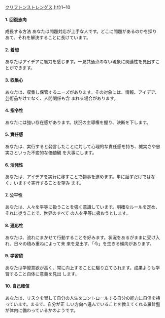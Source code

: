 [クリフトンストレングス](https://www.gallup.com/home.aspx)上位1~10

#### 1. 回復志向

成長する方法 あなたは問題対応が上手な人です。どこに問題があるのかを探りあて、それを解決することに長けています。

#### 2. 着想

あなたはアイデアに魅力を感じます。一見共通点のない現象に関連性を見出すことができます。

#### 3. 収集心

あなたは、収集し保管するニーズがあります。その対象には、情報、アイデア、芸術品だけでなく、人間関係も含 まれる場合があります。

#### 4. 指令性

あなたには強い存在感があります。状況の主導権を握り、決断を下します。

#### 5. 責任感

あなたは、実行すると発言したことに対して心理的な責任感を持ち、誠実さや忠実さといった不変的な価値観 を大事にします。

#### 6. 活発性

あなたは、アイデアを実行に移すことで物事を進めます。単に話すだけではなく、いますぐ実行することを望み ます。

#### 7. 公平性

あなたは、人々を平等に扱うことを強く意識しています。明確なルールを定め、それに従うことで、世界のすべて の人を平等に扱おうとします。

#### 8. 適応性

あなたは、流れにまかせて行動することを好みます。状況をあるがままに受け入れ、日々の積み重ねによって未 来を見出す、「今」を生きる傾向があります。

#### 9. 学習欲

あなたは学習意欲が高く、常に向上することに駆り立てられます。成果よりも学習すること自体に意義を見出 します。

#### 10. 自己確信

あなたは、リスクを冒して自分の人生をコントロールする自分の能力に自信を持っています。まるで、自分が正 しい方向へ進んでいることを教えてくれる羅針盤が体内に備わっているかのようです。
